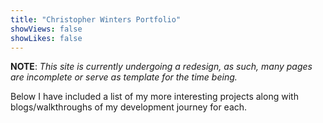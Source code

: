 ```yaml
---
title: "Christopher Winters Portfolio"
showViews: false
showLikes: false
---
```


**NOTE**: *This site is currently undergoing a redesign, as such, many pages are incomplete or serve as template for the time being.*

Below I have included a list of my more interesting projects along with blogs/walkthroughs of my development journey for each.

